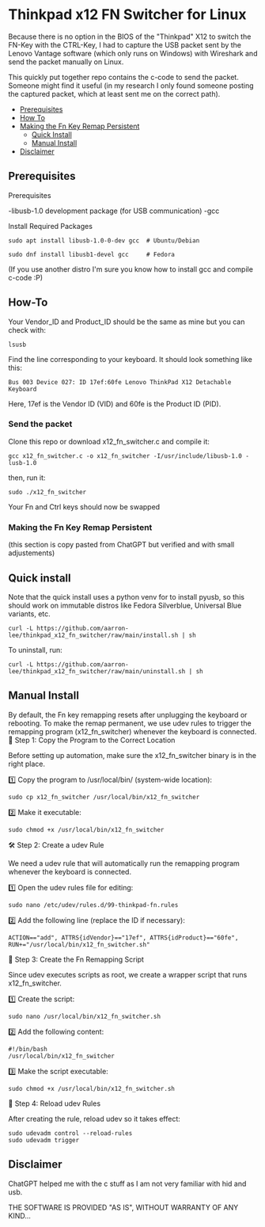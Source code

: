 # Thinkpad x12 FN Switcher for Linux
Because there is no option in the BIOS of the "Thinkpad" X12 to switch the FN-Key with the CTRL-Key, I had to capture the USB packet sent by the Lenovo Vantage software (which only runs on Windows) with Wireshark and send the packet manually on Linux.

This quickly put together repo contains the c-code to send the packet. Someone might find it useful (in my research I only found someone posting the captured packet, which at least sent me on the correct path).

- [Prerequisites](#prerequisites)
- [How To](#how-to)
- [Making the Fn Key Remap Persistent](#Making-the-Fn-Key-Remap-Persistent)
  - [Quick Install](#quick-install)
  - [Manual Install](#manual-install)
- [Disclaimer](#disclaimer)

## Prerequisites
Prerequisites

-libusb-1.0 development package (for USB communication)
-gcc

Install Required Packages

```
sudo apt install libusb-1.0-0-dev gcc  # Ubuntu/Debian
```

```
sudo dnf install libusb1-devel gcc     # Fedora
```
(If you use another distro I'm sure you know how to install gcc and compile c-code :P)


## How-To
Your Vendor_ID and Product_ID should be the same as mine but you can check with:

```
lsusb
```

Find the line corresponding to your keyboard. It should look something like this:

```
Bus 003 Device 027: ID 17ef:60fe Lenovo ThinkPad X12 Detachable Keyboard
```
Here, 17ef is the Vendor ID (VID) and 60fe is the Product ID (PID).


### Send the packet
Clone this repo or download x12_fn_switcher.c and compile it:
```
gcc x12_fn_switcher.c -o x12_fn_switcher -I/usr/include/libusb-1.0 -lusb-1.0
```

then, run it:

```
sudo ./x12_fn_switcher
```
Your Fn and Ctrl keys should now be swapped



### Making the Fn Key Remap Persistent
(this section is copy pasted from ChatGPT but verified and with small adjustements)

## Quick install

Note that the quick install uses a python venv for to install pyusb, so this should work on immutable distros like Fedora Silverblue, Universal Blue variants, etc.

```
curl -L https://github.com/aarron-lee/thinkpad_x12_fn_switcher/raw/main/install.sh | sh
```

To uninstall, run:

```
curl -L https://github.com/aarron-lee/thinkpad_x12_fn_switcher/raw/main/uninstall.sh | sh
```

## Manual Install

By default, the Fn key remapping resets after unplugging the keyboard or rebooting. To make the remap permanent, we use udev rules to trigger the remapping program (x12_fn_switcher) whenever the keyboard is connected.
📂 Step 1: Copy the Program to the Correct Location

Before setting up automation, make sure the x12_fn_switcher binary is in the right place.

1️⃣ Copy the program to /usr/local/bin/ (system-wide location):

```
sudo cp x12_fn_switcher /usr/local/bin/x12_fn_switcher
```

2️⃣ Make it executable:

```
sudo chmod +x /usr/local/bin/x12_fn_switcher
```

🛠 Step 2: Create a udev Rule

We need a udev rule that will automatically run the remapping program whenever the keyboard is connected.

1️⃣ Open the udev rules file for editing:

```
sudo nano /etc/udev/rules.d/99-thinkpad-fn.rules
```

2️⃣ Add the following line (replace the ID if necessary):
```
ACTION=="add", ATTRS{idVendor}=="17ef", ATTRS{idProduct}=="60fe", RUN+="/usr/local/bin/x12_fn_switcher.sh"
```

🔧 Step 3: Create the Fn Remapping Script

Since udev executes scripts as root, we create a wrapper script that runs x12_fn_switcher.

1️⃣ Create the script:
```
sudo nano /usr/local/bin/x12_fn_switcher.sh
```
2️⃣ Add the following content:
```
#!/bin/bash
/usr/local/bin/x12_fn_switcher
```
3️⃣ Make the script executable:
```
sudo chmod +x /usr/local/bin/x12_fn_switcher.sh
```
🔄 Step 4: Reload udev Rules

After creating the rule, reload udev so it takes effect:
```
sudo udevadm control --reload-rules
sudo udevadm trigger
```

## Disclaimer
ChatGPT helped me with the c stuff as I am not very familiar with hid and usb.

THE SOFTWARE IS PROVIDED "AS IS", WITHOUT WARRANTY OF ANY KIND...
